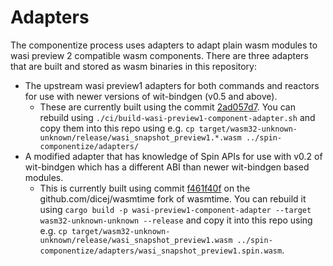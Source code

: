 # Adapters

The componentize process uses adapters to adapt plain wasm modules to wasi preview 2 compatible wasm components. There are three adapters that are built and stored as wasm binaries in this repository:

* The upstream wasi preview1 adapters for both commands and reactors for use with newer versions of wit-bindgen (v0.5 and above).
    * These are currently built using the commit [2ad057d7](https://github.com/bytecodealliance/wasmtime/commit/2ad057d7).  You can rebuild using `./ci/build-wasi-preview1-component-adapter.sh` and copy them into this repo using e.g. `cp target/wasm32-unknown-unknown/release/wasi_snapshot_preview1.*.wasm ../spin-componentize/adapters/`
* A modified adapter that has knowledge of Spin APIs for use with v0.2 of wit-bindgen which has a different ABI than newer wit-bindgen based modules.
    * This is currently built using commit [f461f40f](https://github.com/dicej/wasmtime/commit/f461f40f) on the github.com/dicej/wasmtime fork of wasmtime.  You can rebuild it using `cargo build -p wasi-preview1-component-adapter --target wasm32-unknown-unknown --release` and copy it into this repo using e.g. `cp target/wasm32-unknown-unknown/release/wasi_snapshot_preview1.wasm ../spin-componentize/adapters/wasi_snapshot_preview1.spin.wasm`.
